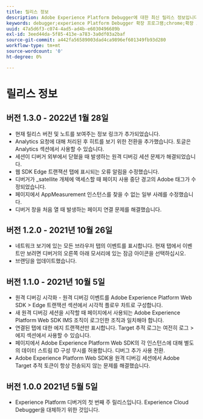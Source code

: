 ```yaml
---
title: 릴리스 정보
description: Adobe Experience Platform Debugger에 대한 최신 릴리스 정보입니다.
keywords: debugger;experience Platform Debugger 확장 프로그램;chrome;확장 프로그램;릴리스 정보
uuid: 47a5d6f3-c074-4ad5-ad4b-e6030496689b
exl-id: 3eed44da-5f85-413e-a783-3a0df03a2baf
source-git-commit: a442fa56589003dad4ca9896ef601349fb93d280
workflow-type: tm+mt
source-wordcount: '0'
ht-degree: 0%

---
```


# 릴리스 정보

## 버전 1.3.0 - 2022년 1월 28일

* 현재 릴리스 버전 및 노트를 보여주는 정보 링크가 추가되었습니다.
* Analytics 요청에 대해 처리된 후 히트를 보기 위한 전환을 추가했습니다. 토글은 Analytics 섹션에서 사용할 수 있습니다.
* 세션이 디버거 외부에서 닫혔을 때 발생하는 원격 디버깅 세션 문제가 해결되었습니다.
* 웹 SDK Edge 트랜잭션 탭에 표시되는 오류 알림을 수정했습니다.
* 디버거가 _satellite 개체에 액세스할 때 페이지 사용 중단 경고의 Adobe 태그가 수정되었습니다.
* 페이지에서 AppMeasurement 인스턴스를 찾을 수 없는 일부 사례를 수정했습니다.
* 디버거 창을 처음 열 때 발생하는 페이지 연결 문제를 해결했습니다.

## 버전 1.2.0 - 2021년 10월 26일

* 네트워크 보기에 있는 모든 브라우저 탭의 이벤트를 표시합니다. 현재 탭에서 이벤트만 보려면 디버거의 오른쪽 아래 모서리에 있는 잠금 아이콘을 선택하십시오.
* 브랜딩을 업데이트했습니다.

## 버전 1.1.0 - 2021년 10월 5일

* 원격 디버깅 시각화 - 원격 디버깅 이벤트를 Adobe Experience Platform Web SDK > Edge 트랜잭션 섹션에서 시각적 플로우 차트로 구성합니다.
* 새 원격 디버깅 세션을 시작할 때 페이지에서 사용되는 Adobe Experience Platform Web SDK IMS 조직이 로그인한 조직과 일치해야 합니다.
* 연결된 탭에 대한 에지 트랜잭션만 표시합니다. Target 추적 로그는 여전히 로그 > 에지 섹션에서 사용할 수 있습니다.
* 페이지에서 Adobe Experience Platform Web SDK의 각 인스턴스에 대해 별도의 데이터 스트림 ID 구성 무시를 허용합니다. 디버그 추가 사용 전환.
* Adobe Experience Platform Web SDK용 원격 디버깅 세션에서 Adobe Target 추적 토큰이 항상 전송되지 않는 문제를 해결했습니다.

## 버전 1.0.0 2021년 5월 5일

* Experience Platform 디버거의 첫 번째 주 릴리스입니다. Experience Cloud Debugger을 대체하기 위한 것입니다.
